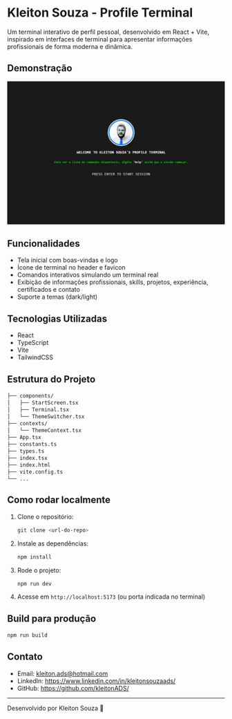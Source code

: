 # Kleiton Souza - Profile Terminal

Um terminal interativo de perfil pessoal, desenvolvido em React + Vite, inspirado em interfaces de terminal para apresentar informações profissionais de forma moderna e dinâmica.

## Demonstração

![screenshot](public/screeshot-projeto.png)

## Funcionalidades
- Tela inicial com boas-vindas e logo
- Ícone de terminal no header e favicon
- Comandos interativos simulando um terminal real
- Exibição de informações profissionais, skills, projetos, experiência, certificados e contato
- Suporte a temas (dark/light)

## Tecnologias Utilizadas
- React
- TypeScript
- Vite
- TailwindCSS

## Estrutura do Projeto
```
├── components/
│   ├── StartScreen.tsx
│   ├── Terminal.tsx
│   └── ThemeSwitcher.tsx
├── contexts/
│   └── ThemeContext.tsx
├── App.tsx
├── constants.ts
├── types.ts
├── index.tsx
├── index.html
├── vite.config.ts
└── ...
```

## Como rodar localmente
1. Clone o repositório:
   ```sh
   git clone <url-do-repo>
   ```
2. Instale as dependências:
   ```sh
   npm install
   ```
3. Rode o projeto:
   ```sh
   npm run dev
   ```
4. Acesse em `http://localhost:5173` (ou porta indicada no terminal)

## Build para produção
```sh
npm run build
```

## Contato
- Email: kleiton.ads@hotmail.com
- LinkedIn: https://www.linkedin.com/in/kleitonsouzaads/
- GitHub: https://github.com/kleitonADS/

---
Desenvolvido por Kleiton Souza 🚀
